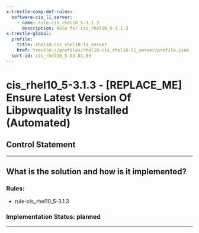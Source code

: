 ```yaml
---
x-trestle-comp-def-rules:
  software-cis_l1_server:
    - name: rule-cis_rhel10_5-3.1.3
      description: Rule for cis_rhel10_5-3.1.3
x-trestle-global:
  profile:
    title: rhel10-cis_rhel10-l1_server
    href: trestle://profiles/rhel10-cis_rhel10-l1_server/profile.json
  sort-id: cis_rhel10_5-03.01.03
---
```


# cis_rhel10_5-3.1.3 - \[REPLACE_ME\] Ensure Latest Version Of Libpwquality Is Installed (Automated)

## Control Statement

______________________________________________________________________

## What is the solution and how is it implemented?

<!-- For implementation status enter one of: implemented, partial, planned, alternative, not-applicable -->

<!-- Note that the list of rules under ### Rules: is read-only and changes will not be captured after assembly to JSON -->

<!-- Add control implementation description here for control: cis_rhel10_5-3.1.3 -->

### Rules:

  - rule-cis_rhel10_5-3.1.3

### Implementation Status: planned

______________________________________________________________________
